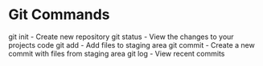 # Git Commands

git init - Create new repository
git  status - View the changes to your projects code 
git add - Add files to staging area
git commit - Create a new commit with files from staging area 
git log - View recent commits   
